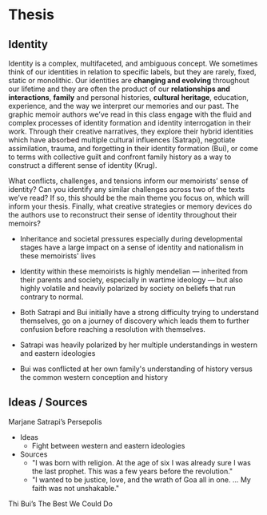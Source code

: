 # Thesis

## Identity

Identity is a complex, multifaceted, and ambiguous concept. We sometimes think of our identities in relation to specific labels, but they are rarely, fixed, static or monolithic. Our identities are **changing and evolving** throughout our lifetime and they are often the product of our **relationships and interactions**, **family** and personal histories, **cultural heritage**, education, experience, and the way we interpret our memories and our past. The graphic memoir authors we’ve read in this class engage with the fluid and complex processes of identity formation and identity interrogation in their work. Through their creative narratives, they explore their hybrid identities which have absorbed multiple cultural influences (Satrapi), negotiate assimilation, trauma, and forgetting in their identity formation (Bui), or come to terms with collective guilt and confront family history as a way to construct a different sense of identity (Krug).

What conflicts, challenges, and tensions inform our memoirists’ sense of identity? Can you identify any similar challenges across two of the texts we’ve read? If so, this should be the main theme you focus on, which will inform your thesis. Finally, what creative strategies or memory devices do the authors use to reconstruct their sense of identity throughout their memoirs?

- Inheritance and societal pressures especially during developmental stages have a large impact on a sense of identity and nationalism in these memoirists' lives
- Identity within these memoirists is highly mendelian — inherited from their parents and society, especially in wartime ideology — but also highly volatile and heavily polarized by society on beliefs that run contrary to normal.
- Both Satrapi and Bui initially have a strong difficulty trying to understand themselves, go on a journey of discovery which leads them to further confusion before reaching a resolution with themselves.

- Satrapi was heavily polarized by her multiple understandings in western and eastern ideologies
- Bui was conflicted at her own family's understanding of history versus the common western conception and history

## Ideas / Sources

Marjane Satrapi’s Persepolis

- Ideas
	- Fight between western and eastern ideologies
- Sources
	- "I was born with religion. At the age of six I was already sure I was the last prophet. This was a few years before the revolution."
	- "I wanted to be justice, love, and the wrath of Goa all in one. ... My faith was not unshakable."

Thi Bui’s The Best We Could Do
